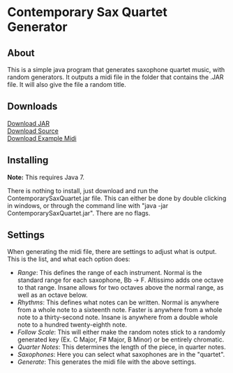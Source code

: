 Contemporary Sax Quartet Generator
==================================

## About

This is a simple java program that generates saxophone quartet music, with random generators. It outputs a midi file in the folder that contains the .JAR file. It will also give the file a random title.

## Downloads

[Download JAR](https://github.com/Cam-2002/ContemporarySaxQuartet/raw/master/ContemporarySaxQuartet.jar)  
[Download Source](https://github.com/Cam-2002/ContemporarySaxQuartet/raw/master/ContemporarySaxQuartet-Src.zip)  
[Download Example Midi](https://github.com/Cam-2002/ContemporarySaxQuartet/raw/master/Contemporary_Polystylistic_Modern_Poetry_for_Sax_Quartet.mid)

## Installing

**Note:** This requires Java 7.

There is nothing to install, just download and run the ContemporarySaxQuartet.jar file. This can either be done by double clicking in windows, or through the command line with "java -jar ContemporarySaxQuartet.jar". There are no flags.

## Settings

When generating the midi file, there are settings to adjust what is output. This is the list, and what each option does:

  * *Range*: This defines the range of each instrument. Normal is the standard range for each saxophone, Bb -> F. Altissimo adds one octave to that range. Insane allows for two octaves above the normal range, as well as an octave below.
  * *Rhythms*: This defines what notes can be written. Normal is anywhere from a whole note to a sixteenth note. Faster is anywhere from a whole note to a thirty-second note. Insane is anywhere from a double whole note to a hundred twenty-eighth note.
  * *Follow Scale*: This will either make the random notes stick to a randomly generated key (Ex. C Major, F# Major, B Minor) or be entirely chromatic.
  * *Quarter Notes*: This determines the length of the piece, in quarter notes.
  * *Saxophones*: Here you can select what saxophones are in the "quartet".
  * *Generate*: This generates the midi file with the above settings.
